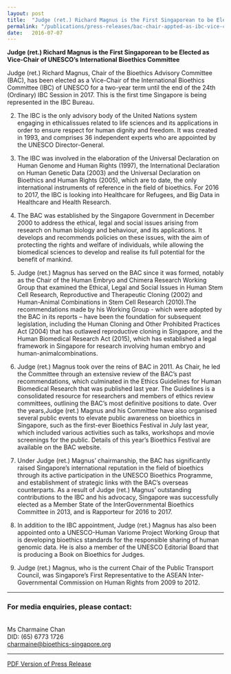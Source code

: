 ```yaml
---
layout: post
title:  "Judge (ret.) Richard Magnus is the First Singaporean to be Elected as Vice-Chair of UNESCO’s International Bioethics Committee"
permalink: "/publications/press-releases/bac-chair-appted-as-ibc-vice-chair"
date:   2016-07-07
---
```


**Judge (ret.) Richard Magnus is the First Singaporean to be Elected as Vice-Chair of UNESCO’s International Bioethics Committee**

Judge (ret.) Richard Magnus, Chair of the Bioethics Advisory Committee (BAC), has been elected as a Vice-Chair of the International Bioethics Committee (IBC) of UNESCO for a two-year term until the end of the 24th (Ordinary) IBC Session in 2017. This is the first time
Singapore is being represented in the IBC Bureau.

2. The IBC is the only advisory body of the United Nations system engaging in ethicalissues related to life sciences and its applications in order to ensure respect for human dignity and freedom. It was created in 1993, and comprises 36 independent experts who are appointed by the UNESCO Director-General.

3. The IBC was involved in the elaboration of the Universal Declaration on Human Genome and Human Rights (1997), the International Declaration on Human Genetic Data (2003) and the Universal Declaration on Bioethics and Human Rights (2005), which are to date, the only international instruments of reference in the field of bioethics. For 2016 to 2017, the IBC is looking into Healthcare for Refugees, and Big Data in Healthcare and Health Research.

4. The BAC was established by the Singapore Government in December 2000 to address the ethical, legal and social issues arising from research on human biology and behaviour, and its applications. It develops and recommends policies on these issues, with
the aim of protecting the rights and welfare of individuals, while allowing the biomedical sciences to develop and realise its full potential for the benefit of mankind.

5. Judge (ret.) Magnus has served on the BAC since it was formed, notably as the Chair of the Human Embryo and Chimera Research Working Group that examined the Ethical, Legal and Social Issues in Human Stem Cell Research, Reproductive and Therapeutic Cloning (2002) and Human-Animal Combinations in Stem Cell Research (2010).The recommendations made by his Working Group - which were adopted by the BAC in its reports – have been the foundation for subsequent legislation, including the Human Cloning and Other Prohibited Practices Act (2004) that has outlawed reproductive cloning in Singapore, and the Human Biomedical Research Act (2015), which has established a legal
framework in Singapore for research involving human embryo and human-animalcombinations.

6. Judge (ret.) Magnus took over the reins of BAC in 2011. As Chair, he led the Committee through an extensive review of the BAC’s past recommendations, which culminated in the Ethics Guidelines for Human Biomedical Research that was published last year. The Guidelines is a consolidated resource for researchers and members of ethics review committees, outlining the BAC’s most definitive positions to date. Over the years,Judge (ret.) Magnus and his Committee have also organised several public events to elevate public awareness on bioethics in Singapore, such as the first-ever Bioethics Festival in July last year, which included various activities such as talks, workshops and movie screenings for the public. Details of this year’s Bioethics Festival are available on the BAC website.

7. Under Judge (ret.) Magnus’ chairmanship, the BAC has significantly raised Singapore’s international reputation in the field of bioethics through its active participation in the UNESCO Bioethics Programme, and establishment of strategic links with the BAC’s
overseas counterparts. As a result of Judge (ret.) Magnus’ outstanding contributions to the IBC and his advocacy, Singapore was successfully elected as a Member State of the InterGovernmental Bioethics Committee in 2013, and is Rapporteur for 2016 to 2017.

8. In addition to the IBC appointment, Judge (ret.) Magnus has also been appointed onto a UNESCO-Human Variome Project Working Group that is developing bioethics standards for the responsible sharing of human genomic data. He is also a member of the
UNESCO Editorial Board that is producing a Book on Bioethics for Judges.

9. Judge (ret.) Magnus, who is the current Chair of the Public Transport Council, was Singapore’s First Representative to the ASEAN Inter-Governmental Commission on Human Rights from 2009 to 2012.

---

### **For media enquiries, please contact:**
<br>Ms Charmaine Chan
<br>DID: (65) 6773 1726
<br>charmaine@bioethics-singapore.org

---

[PDF Version of Press Release](/files/publications/press-releases/bac-mgrt-press-release.pdf)
